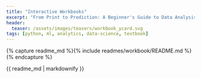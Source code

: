 ```yaml
---
title: "Interactive Workbooks"
excerpt: "From Print to Prediction: A Beginner's Guide to Data Analysis in Python"
header:
  teaser: /assets/images/teasers/workbook_ycard.svg
tags: [python, ml, analytics, data-science, textbook]
---
```


{% capture readme_md %}{% include readmes/workbook/README.md %}{% endcapture %}
<div class="readme">
  {{ readme_md | markdownify }}
</div>
